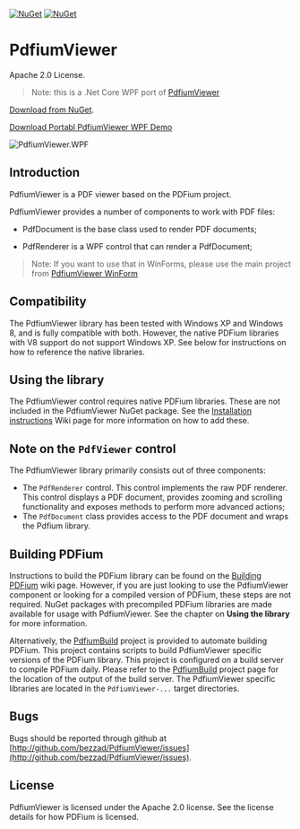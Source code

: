 [![NuGet](https://img.shields.io/nuget/dt/PdfiumViewer.WPF.svg)](https://www.nuget.org/packages/PdfiumViewer.WPF) 
[![NuGet](https://img.shields.io/nuget/vpre/PdfiumViewer.WPF.svg)](https://www.nuget.org/packages/PdfiumViewer.WPF)

# PdfiumViewer

Apache 2.0 License.

> Note: this is a .Net Core WPF port of [PdfiumViewer](https://github.com/pvginkel/PdfiumViewer)


[Download from NuGet](http://nuget.org/packages/PdfiumViewer.WPF).

[Download Portabl PdfiumViewer WPF Demo](https://drive.google.com/file/d/1Y-KmnIeV1JKZDK6igNk0E8-OqoeziDlw/view?usp=sharing)

![PdfiumViewer.WPF](https://raw.githubusercontent.com/bezzad/PdfiumViewer/master/screenshot.png)

## Introduction

PdfiumViewer is a PDF viewer based on the PDFium project.

PdfiumViewer provides a number of components to work with PDF files:

* PdfDocument is the base class used to render PDF documents;

* PdfRenderer is a WPF control that can render a PdfDocument;

> Note: If you want to use that in WinForms, please use the main project from [PdfiumViewer WinForm](https://github.com/pvginkel/PdfiumViewer)

## Compatibility

The PdfiumViewer library has been tested with Windows XP and Windows 8, and
is fully compatible with both. However, the native PDFium libraries with V8
support do not support Windows XP. See below for instructions on how to
reference the native libraries.

## Using the library

The PdfiumViewer control requires native PDFium libraries. These are not included
in the PdfiumViewer NuGet package. See the [Installation instructions](https://github.com/pvginkel/PdfiumViewer/wiki/Installation-instructions)
Wiki page for more information on how to add these.

## Note on the `PdfViewer` control

The PdfiumViewer library primarily consists out of three components:

* The `PdfRenderer` control. This control implements the raw PDF renderer.
  This control displays a PDF document, provides zooming and scrolling
  functionality and exposes methods to perform more advanced actions;
* The `PdfDocument` class provides access to the PDF document and wraps
  the Pdfium library.

## Building PDFium

Instructions to build the PDFium library can be found on the [Building PDFium](https://github.com/pvginkel/PdfiumViewer/wiki/Building-PDFium)
wiki page. However, if you are just looking to use the PdfiumViewer component
or looking for a compiled version of PDFium, these steps are not required.
NuGet packages with precompiled PDFium libraries are made available for
usage with PdfiumViewer. See the chapter on **Using the library** for more
information.

Alternatively, the [PdfiumBuild](https://github.com/pvginkel/PdfiumBuild) project
is provided to automate building PDFium. This project contains scripts to
build PdfiumViewer specific versions of the PDFium library. This project
is configured on a build server to compile PDFium daily. Please refer to
the [PdfiumBuild](https://github.com/pvginkel/PdfiumBuild) project page
for the location of the output of the build server. The PdfiumViewer specific
libraries are located in the `PdfiumViewer-...` target directories.

## Bugs

Bugs should be reported through github at [http://github.com/bezzad/PdfiumViewer/issues](http://github.com/bezzad/PdfiumViewer/issues).

## License

PdfiumViewer is licensed under the Apache 2.0 license. See the license details for how PDFium is licensed.